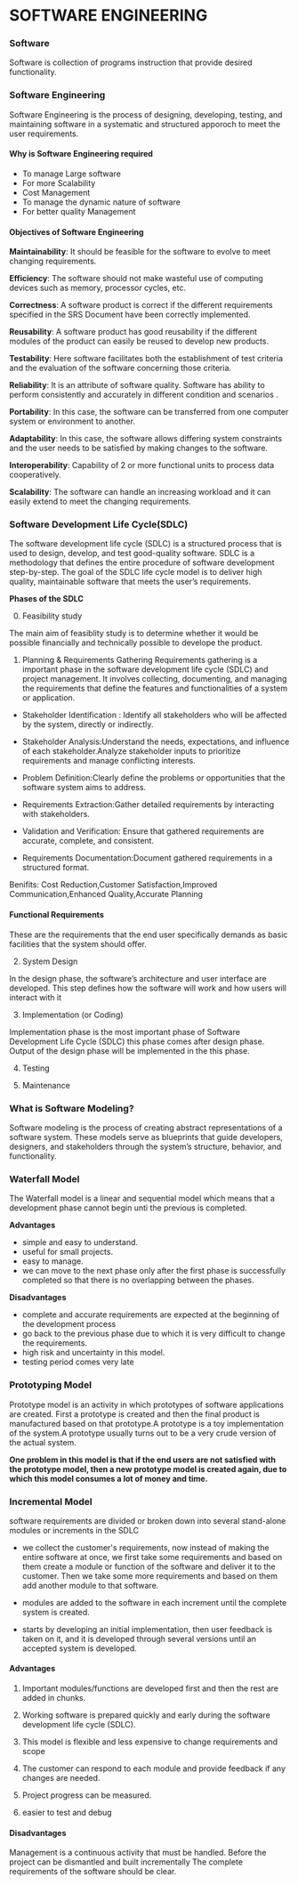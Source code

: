 # SOFTWARE ENGINEERING

### Software

Software is collection of programs instruction that provide desired functionality.

### Software Engineering

Software Engineering is the process of designing, developing, testing, and maintaining software in a systematic and structured apporoch to meet the user requirements.

#### Why is Software Engineering required
- To manage Large software
- For more Scalability
- Cost Management
- To manage the dynamic nature of software
- For better quality Management


#### Objectives of Software Engineering

**Maintainability**: It should be feasible for the software to evolve to meet changing requirements.

**Efficiency**: The software should not make wasteful use of computing devices such as memory, processor cycles, etc.

**Correctness**: A software product is correct if the different requirements specified in the SRS Document have been correctly implemented.

**Reusability**: A software product has good reusability if the different modules of the product can easily be reused to develop new products.

**Testability**: Here software facilitates both the establishment of test criteria and the evaluation of the software concerning those criteria.

**Reliability**: It is an attribute of software quality. Software has ability to perform consistently and accurately in different condition and scenarios . 

**Portability**: In this case, the software can be transferred from one computer system or environment to another.

**Adaptability**: In this case, the software allows differing system constraints and the user needs to be satisfied by making changes to the software.

**Interoperability**: Capability of 2 or more functional units to process data cooperatively.

**Scalability**: The software can handle an increasing workload and it can easily extend to meet the changing requirements.

### Software Development Life Cycle(SDLC)

The software development life cycle (SDLC) is a structured process that is used to design, develop, and test good-quality software. SDLC is a methodology that defines the entire procedure of software development step-by-step. The goal of the SDLC life cycle model is to deliver high quality, maintainable software that meets the user’s requirements. 

**Phases of the SDLC**

0. Feasibility study 

The main aim of feasiblity study is to determine whether it would be possible financially and technically possible to develope the product.

1. Planning & Requirements Gathering
Requirements gathering is a important phase in the software development life cycle (SDLC) and project management. It involves collecting, documenting, and managing the requirements that define the features and functionalities of a system or application.

- Stakeholder Identification : Identify all stakeholders who will be affected by the system, directly or indirectly.

- Stakeholder Analysis:Understand the needs, expectations, and influence of each stakeholder.Analyze stakeholder inputs to prioritize requirements and manage conflicting interests.

- Problem Definition:Clearly define the problems or opportunities that the software system aims to address.

- Requirements Extraction:Gather detailed requirements by interacting with stakeholders.

- Validation and Verification: Ensure that gathered requirements are accurate, complete, and consistent.

- Requirements Documentation:Document gathered requirements in a structured format.

Benifits: Cost Reduction,Customer Satisfaction,Improved Communication,Enhanced Quality,Accurate Planning

#### Functional Requirements

These are the requirements that the end user specifically demands as basic facilities that the system should offer.

2. System Design

In the design phase, the software’s architecture and user interface are developed. This step defines how the software will work and how users will interact with it

3. Implementation (or Coding)

Implementation phase is the most important phase of Software Development Life Cycle (SDLC) this phase comes after design phase. Output of the design phase will be implemented in the this phase.

4. Testing

5. Maintenance

### What is Software Modeling?


Software modeling is the process of creating abstract representations of a software system. These models serve as blueprints that guide developers, designers, and stakeholders through the system’s structure, behavior, and functionality. 


### Waterfall Model

The Waterfall model is a linear and sequential model which means that a development phase cannot begin unti the previous is completed.

**Advantages**

- simple and easy to understand.
- useful for small projects.
- easy to manage.
- we can move to the next phase only after the first phase is successfully completed so that there is no overlapping between the phases.

**Disadvantages**

- complete and accurate requirements are expected at the beginning of the development process
- go back to the previous phase due to which it is very difficult to change the requirements.
- high risk and uncertainty in this model.
- testing period comes very late

### Prototyping Model

Prototype model is an activity in which prototypes of software applications are created. First a prototype is created and then the final product is manufactured based on that prototype.A prototype is a toy implementation of the system.A prototype usually turns out to be a very crude version of the actual system.

**One problem in this model is that if the end users are not satisfied with the prototype model, then a new prototype model is created again, due to which this model consumes a lot of money and time.**

### Incremental Model

software requirements are divided or broken down into several stand-alone modules or increments in the SDLC 
- we collect the customer's requirements, now instead of making the entire software at once, we first take some requirements and based on them create a module or function of the software and deliver it to the customer. Then we take some more requirements and based on them add another module to that software.

- modules are added to the software in each increment until the complete system is created.

- starts by developing an initial implementation, then user feedback is taken on it, and it is developed through several versions until an accepted system is developed. 

#### Advantages
1. Important modules/functions are developed first and then the rest are added in chunks.

2. Working software is prepared quickly and early during the software development life cycle (SDLC).

3. This model is flexible and less expensive to change requirements and scope

4. The customer can respond to each module and provide feedback if any changes are needed.

5. Project progress can be measured.

6. easier to test and debug

#### Disadvantages
Management is a continuous activity that must be handled.
Before the project can be dismantled and built incrementally
The complete requirements of the software should be clear.
